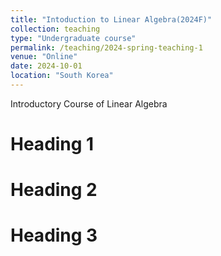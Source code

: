 ```yaml
---
title: "Intoduction to Linear Algebra(2024F)"
collection: teaching
type: "Undergraduate course"
permalink: /teaching/2024-spring-teaching-1
venue: "Online"
date: 2024-10-01
location: "South Korea"
---
```


Introductory Course of Linear Algebra

# Heading 1

# Heading 2

# Heading 3
